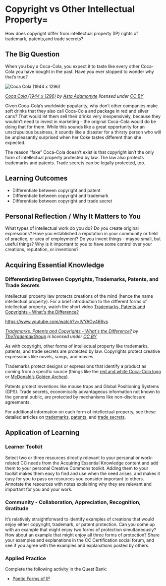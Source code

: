 # Copyright vs Other Intellectual Property= 

How does copyright differ from intellectual property (IP) rights of trademark, patents,and trade secrets?

## The Big Question

When you buy a Coca-Cola, you expect it to taste like every other Coca-Cola you have bought in the past. Have you ever stopped to wonder why that’s true?

![Coca Cola (1944 x 1296)](https://github.com/creativecommons/cc-cert-map/blob/master/images/copyright/coca-cola.jpg "Coca Cola (1944 x 1296)")

*[Coca Cola (1944 x 1296)](https://www.flickr.com/photos/astanita/5102794371/) by [Asta Adamonyte](https://www.flickr.com/photos/astanita/) licensed under [CC BY](https://creativecommons.org/licenses/by/2.0/)*

Given Coca-Cola’s worldwide popularity, why don’t other companies make soft drinks that they also call Coca-Cola and package in red and silver cans? That would let them sell their drinks very inexpensively, because they wouldn’t need to invest in marketing - the original Coca-Cola would do be doing that for them. While this sounds like a great opportunity for an unscrupulous business, it sounds like a disaster for a thirsty person who will be unpleasantly surprised when her Coke tastes different than she expected. 
 
The reason “fake” Coca-Cola doesn’t exist is that copyright isn’t the only form of intellectual property protected by law. The law also protects trademarks and patents. Trade secrets can be legally protected, too. 


## Learning Outcomes

* Differentiate between copyright and patent
* Differentiate between copyright and trademark
* Differentiate between copyright and trade secret

## Personal Reflection / Why It Matters to You  
  
What types of intellectual work do you do? Do you create original expressions? Have you established a reputation in your community or field of practice, or area of employment? Do you invent things - maybe small, but useful things? Why is it important to you to have some control over your creations, reputation, or inventions?

## Acquiring Essential Knowledge 

### Differentiating Between Copyrights, Trademarks, Patents, and Trade Secrets
 
Intellectual property law protects creations of the mind (hence the name intellectual property). For a brief introduction to the different forms of intellectual property, watch the short video [Trademarks, Patents and Copyrights - What's the Difference?](https://www.youtube.com/watch?v=IVYAOy466vs)

https://www.youtube.com/watch?v=IVYAOy466vs

*[Trademarks, Patents and Copyrights - What's the Difference?](https://www.youtube.com/watch?v=IVYAOy466vs) by [TheTrademakGroup](https://www.youtube.com/channel/UCo_2dUaT4k5dJYyzyzCnJkQ) is licensed under [CC BY](https://creativecommons.org/licenses/by/3.0)*



As with copyright, other forms of intellectual property like trademarks, patents, and trade secrets are protected by law. Copyrights protect creative expressions like novels, songs, and movies. 

Trademarks protect designs or expressions that identify a product as coming from a specific source (things like the [red and white Coca-Cola logo](https://commons.wikimedia.org/wiki/File:Coca-Cola_logo.svg) or [McDonald’s Golden Arches](https://commons.wikimedia.org/wiki/File:The_Golden_Arches_(2495820931).jpg)). 

Patents protect inventions like mouse traps and Global Positioning Systems (GPS). Trade secrets, economically advantageous information not known to the general public, are protected by mechanisms like non-disclosure agreements. 

For additional information on each form of intellectual property, see these detailed articles on [trademarks](https://en.wikipedia.org/wiki/Trademark), [patents](https://en.wikipedia.org/wiki/Patent), and [trade secrets](https://en.wikipedia.org/wiki/Trade_secret).


## Application of Learning

### Learner Toolkit

Select two or three resources directly relevant to your personal or work-related CC needs from the Acquiring Essential Knowledge content and add them to your personal Creative Commons toolkit. Adding them to your toolkit makes them easy to find and use when the need arises, and makes it easy for you to pass on resources you consider important to others. Annotate the resources with notes explaining why they are relevant and important for you and your work.

### Community - Collaboration, Appreciation, Recognition, Gratitude

It’s relatively straightforward to identify examples of creations that would enjoy either copyright, trademark, or patent protection. Can you come up with an example that might enjoy two forms of protection simultaneously? How about an example that might enjoy all three forms of protection? Share your examples and explanations in the CC Certification social forum, and see if you agree with the examples and explanations posted by others.

### Applied Practice

Complete the following activity in the Quest Bank:

* [Poetic Forms of IP](https://quests.creativecommons.org/assignments/poetic-ip)
